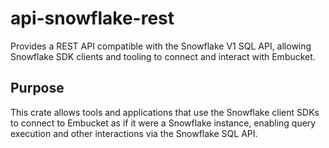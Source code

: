 # api-snowflake-rest

Provides a REST API compatible with the Snowflake V1 SQL API, allowing Snowflake SDK clients and tooling to connect and interact with Embucket.

## Purpose

This crate allows tools and applications that use the Snowflake client SDKs to connect to Embucket as if it were a Snowflake instance, enabling query execution and other interactions via the Snowflake SQL API.
